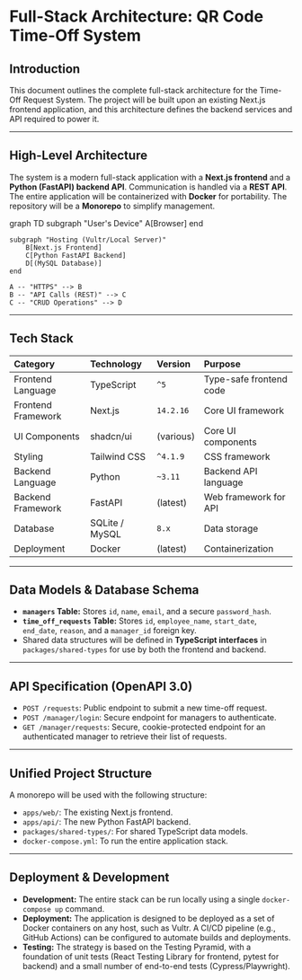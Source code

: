 # Full-Stack Architecture: QR Code Time-Off System

## Introduction

This document outlines the complete full-stack architecture for the Time-Off Request System. The project will be built upon an existing Next.js frontend application, and this architecture defines the backend services and API required to power it.

---

## High-Level Architecture

The system is a modern full-stack application with a **Next.js frontend** and a **Python (FastAPI) backend API**. Communication is handled via a **REST API**. The entire application will be containerized with **Docker** for portability. The repository will be a **Monorepo** to simplify management.

graph TD
    subgraph "User's Device"
        A[Browser]
    end

    subgraph "Hosting (Vultr/Local Server)"
        B[Next.js Frontend]
        C[Python FastAPI Backend]
        D[(MySQL Database)]
    end

    A -- "HTTPS" --> B
    B -- "API Calls (REST)" --> C
    C -- "CRUD Operations" --> D
---

## Tech Stack

| Category | Technology | Version | Purpose |
| :--- | :--- | :--- | :--- |
| Frontend Language | TypeScript | `^5` | Type-safe frontend code |
| Frontend Framework | Next.js | `14.2.16` | Core UI framework |
| UI Components | shadcn/ui | (various) | Core UI components |
| Styling | Tailwind CSS | `^4.1.9`| CSS framework |
| Backend Language | Python | `~3.11` | Backend API language |
| Backend Framework | FastAPI | (latest) | Web framework for API |
| Database | SQLite / MySQL| `8.x` | Data storage |
| Deployment | Docker | (latest) | Containerization |

---

## Data Models & Database Schema

* **`managers` Table:** Stores `id`, `name`, `email`, and a secure `password_hash`.
* **`time_off_requests` Table:** Stores `id`, `employee_name`, `start_date`, `end_date`, `reason`, and a `manager_id` foreign key.
* Shared data structures will be defined in **TypeScript interfaces** in `packages/shared-types` for use by both the frontend and backend.

---

## API Specification (OpenAPI 3.0)

* `POST /requests`: Public endpoint to submit a new time-off request.
* `POST /manager/login`: Secure endpoint for managers to authenticate.
* `GET /manager/requests`: Secure, cookie-protected endpoint for an authenticated manager to retrieve their list of requests.

---

## Unified Project Structure

A monorepo will be used with the following structure:
* `apps/web/`: The existing Next.js frontend.
* `apps/api/`: The new Python FastAPI backend.
* `packages/shared-types/`: For shared TypeScript data models.
* `docker-compose.yml`: To run the entire application stack.

---

## Deployment & Development

* **Development:** The entire stack can be run locally using a single `docker-compose up` command.
* **Deployment:** The application is designed to be deployed as a set of Docker containers on any host, such as Vultr. A CI/CD pipeline (e.g., GitHub Actions) can be configured to automate builds and deployments.
* **Testing:** The strategy is based on the Testing Pyramid, with a foundation of unit tests (React Testing Library for frontend, pytest for backend) and a small number of end-to-end tests (Cypress/Playwright).

